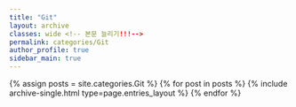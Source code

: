 ```yaml
---
title: "Git"
layout: archive
classes: wide <!-- 본문 늘리기!!!-->
permalink: categories/Git
author_profile: true
sidebar_main: true
---
```



{% assign posts = site.categories.Git %}
{% for post in posts %} {% include archive-single.html type=page.entries_layout %} {% endfor %}